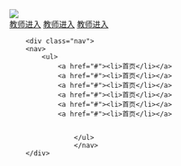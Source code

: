 <!doctype html>
<html>
<head>
<meta charset="utf-8">
<title>网传官网</title>
<link rel="stylesheet" type="text/css" href="style.css" />
</head>

<body>
<div class="content">
	<div class="header">
    <img src="img/logo.png">
    <div class="quickLink">
    	<a href="#">教师进入</a>
        <a href="#">教师进入</a>
        <a href="#">教师进入</a>
       </div>
         </div>
           </div>
       
     
        <div class="nav">
        <nav>
        	<ul>
            	<a href="#"><li>首页</li></a>
                <a href="#"><li>首页</li></a>
                <a href="#"><li>首页</li></a>
                <a href="#"><li>首页</li></a>
                <a href="#"><li>首页</li></a>
                <a href="#"><li>首页</li></a>
              
              
                	</ul>
                    </nav>
    	</div>
</body>
</html>
